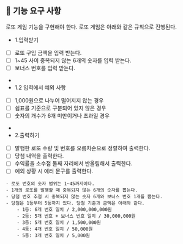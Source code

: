 ## 🚀 기능 요구 사항

로또 게임 기능을 구현해야 한다. 로또 게임은 아래와 같은 규칙으로 진행된다.

- 1.입력받기
- [ ] 로또 구입 금액을 입력 받는다.
- [ ] 1~45 사이 중복되지 않는 6개의 숫자를 입력 받는다.
- [ ] 보너스 번호를 입력 받는다.
- 
- 1.2 입력에서 예외 사항
- [ ] 1,000원으로 나누어 떨어지지 않는 경우
- [ ] 쉼표를 기준으로 구분되어 있지 않은 경우
- [ ] 숫자의 개수가 6개 미만이거나 초과일 경우
- 
- 2.출력하기
- [ ] 발행한 로또 수량 및 번호를 오름차순으로 정렬하여 출력한다.
- [ ] 당첨 내역을 출력한다.
- [ ] 수익률을 소수점 둘째 자리에서 반올림해서 출력한다.
- [ ] 예외 상황 시 에러 문구를 출력한다.
```
- 로또 번호의 숫자 범위는 1~45까지이다.
- 1개의 로또를 발행할 때 중복되지 않는 6개의 숫자를 뽑는다.
- 당첨 번호 추첨 시 중복되지 않는 숫자 6개와 보너스 번호 1개를 뽑는다.
- 당첨은 1등부터 5등까지 있다. 당첨 기준과 금액은 아래와 같다.
    - 1등: 6개 번호 일치 / 2,000,000,000원
    - 2등: 5개 번호 + 보너스 번호 일치 / 30,000,000원
    - 3등: 5개 번호 일치 / 1,500,000원
    - 4등: 4개 번호 일치 / 50,000원
    - 5등: 3개 번호 일치 / 5,000원
```